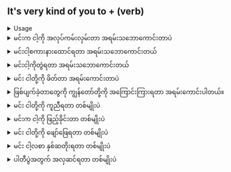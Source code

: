 ## It's very kind of you to + (verb)

<details>
<summary>Usage</summary>
'မင်းမျိုး' လို့ ပြောတဲ့အခါ တစ်စုံတစ်ယောက်ရဲ့ လုပ်ဆောင်မှု ဒါမှမဟုတ် ပြောခဲ့တာတွေကို အရမ်းတန်ဖိုးထားတယ်၊ ကြိုဆိုတယ်လို့ ပြောနေတာလား။
When saying it is 'kind of you' you are saying that what someone has done or said was very appreciated or welcomed.
</details>

<details>
<summary>မင်းက ငါ့ကို အလုပ်ကမ်းလှမ်းတာ အရမ်းသဘောကောင်းတာပဲ</summary>
"It's very kind of you to offer me the job."
</details>
<details>
<summary>မင်းငါ့စကားနားထောင်ရတာ အရမ်းသဘောကောင်းတယ်</summary>

"It's very kind of you to listen to me."
</details>
<details>
<summary>မင်းငါ့ကိုတွဲရတာ အရမ်းသဘောကောင်းတယ်</summary>

"It's very kind of you to join me."
</details>
<details>
<summary>မင်း ငါတို့ကို ဖိတ်တာ အရမ်းကောင်းတာပဲ</summary>

"It's very kind of you to invite us."
</details>
<details>
<summary>ဖြစ်ပျက်ခဲ့တာတွေကို ကျွန်တော်တို့ကို အကြောင်းကြားရတာ အရမ်းကောင်းပါတယ်။</summary>

"It's very kind of you to inform us what happened."
</details>
<details>
<summary>မင်း ငါတို့ကို ကူညီရတာ တစ်မျိုးပဲ</summary>

"It is kind of you to help us."
</details>
<details>
<summary>မင်းက ငါ့ကို ဖြည့်ခိုင်းတာ တစ်မျိုးပဲ</summary>

"It is kind of you to fill me in."
</details>
<details>
<summary>မင်း ငါတို့ကို ဖျော်ဖြေရတာ တစ်မျိုးပဲ</summary>

"It is kind of you to entertain us."
</details>
<details>
<summary>မင်း ငါ့လစာ နှစ်ဆတိုးရတာ တစ်မျိုးပဲ</summary>

"It is kind of you to double my salary."
</details>
<details>
<summary>ပါတီပွဲအတွက် အလှဆင်ရတာ တစ်မျိုးပဲ</summary>

"It is kind of you to decorate for the party."
</details>